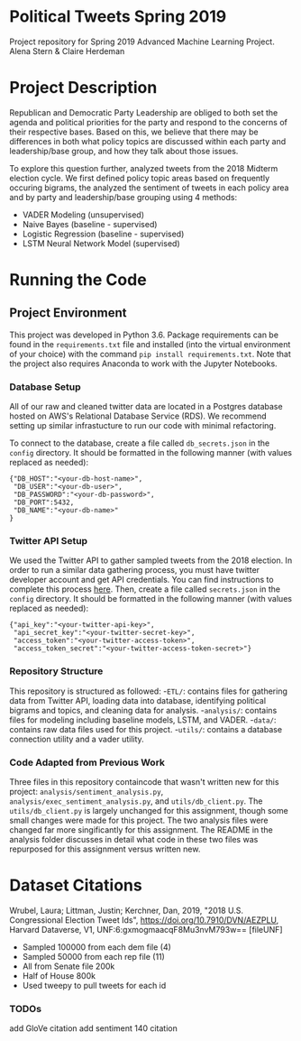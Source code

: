# Political Tweets Spring 2019
Project repository for Spring 2019 Advanced Machine Learning Project.
Alena Stern & Claire Herdeman

# Project Description
Republican and Democratic Party Leadership are obliged to both set the agenda and political priorities for the party and respond to the concerns of their respective bases. Based on this, we believe that there may be differences in both what policy topics are discussed within each party and leadership/base group, and how they talk about those issues.

To explore this question further, analyzed tweets from the 2018 Midterm election cycle. We first defined policy topic areas based on frequently occuring bigrams, the analyzed the sentiment of tweets in each policy area and by party and leadership/base grouping using 4 methods:

* VADER Modeling (unsupervised)
* Naive Bayes (baseline - supervised)
* Logistic Regression (baseline - supervised)
* LSTM Neural Network Model (supervised)

# Running the Code

## Project Environment
This project was developed in Python 3.6. Package requirements can be found in the `requirements.txt` file and installed (into the virtual environment of your choice) with the command `pip install requirements.txt`. Note that the project also requires Anaconda to work with the Jupyter Notebooks.

### Database Setup
All of our raw and cleaned twitter data are located in a Postgres database hosted on AWS's Relational Database Service (RDS). We recommend setting up similar infrastucture to run our code with minimal refactoring. 

To connect to the database, create a file called `db_secrets.json` in the `config` directory. It should be formatted in the following manner (with values replaced as needed):

```
{"DB_HOST":"<your-db-host-name>",  
 "DB_USER":"<your-db-user>",  
 "DB_PASSWORD":"<your-db-password>",  
 "DB_PORT":5432,  
 "DB_NAME":"<your-db-name>"  
}
```

### Twitter API Setup
We used the Twitter API to gather sampled tweets from the 2018 election. In order to run a similar data gathering process, you must have twitter developer account and get API credentials. You can find instructions to complete this process [here](https://developer.twitter.com/). Then, create a file called `secrets.json` in the `config` directory. It should be formatted in the following manner (with values replaced as needed):

```
{"api_key":"<your-twitter-api-key>",
 "api_secret_key":"<your-twitter-secret-key>",
 "access_token":"<your-twitter-access-token>",
 "access_token_secret":"<your-twitter-access-token-secret>"}
```

### Repository Structure
This repository is structured as followed:
-`ETL/`: contains files for gathering data from Twitter API, loading data into database, identifying political bigrams and topics, and cleaning data for analysis.
-`analysis/`: contains files for modeling including baseline models, LSTM, and VADER. 
-`data/`: contains raw data files used for this project.
-`utils/`: contains a database connection utility and a vader utility.

### Code Adapted from Previous Work
Three files in this repository containcode that wasn't written new for this project: `analysis/sentiment_analysis.py`, `analysis/exec_sentiment_analysis.py`, and `utils/db_client.py`. The `utils/db_client.py` is largely unchanged for this assignment, though some small changes were made for this project. The two analysis files were changed far more singificantly for this assignment. The README in the analysis folder discusses in detail what code in these two files was repurposed for this assignment versus written new.

# Dataset Citations
Wrubel, Laura; Littman, Justin; Kerchner, Dan, 2019, "2018 U.S. Congressional Election Tweet Ids", https://doi.org/10.7910/DVN/AEZPLU, Harvard Dataverse, V1, UNF:6:gxmogmaacqF8Mu3nvM793w== [fileUNF]

* Sampled 100000 from each dem file (4)
* Sampled 50000 from each rep file (11)
* All from Senate file 200k
* Half of House 800k
* Used tweepy to pull tweets for each id

### TODOs
add GloVe citation
add sentiment 140 citation
